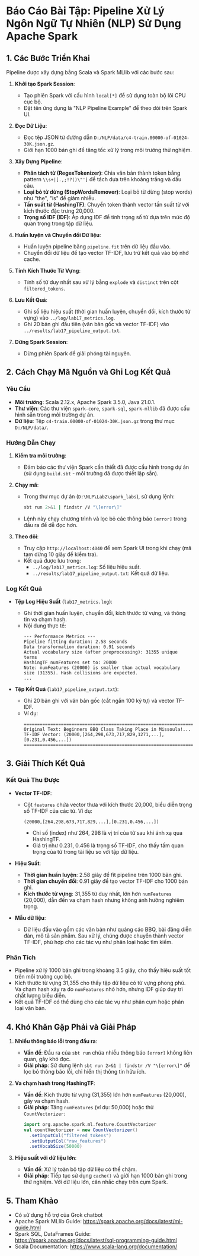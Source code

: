 # Báo Cáo Bài Tập: Pipeline Xử Lý Ngôn Ngữ Tự Nhiên (NLP) Sử Dụng Apache Spark

## 1. Các Bước Triển Khai

Pipeline được xây dựng bằng Scala và Spark MLlib với các bước sau:

1. **Khởi tạo Spark Session**:
   - Tạo phiên Spark với cấu hình `local[*]` để sử dụng toàn bộ lõi CPU cục bộ.
   - Đặt tên ứng dụng là "NLP Pipeline Example" để theo dõi trên Spark UI.

2. **Đọc Dữ Liệu**:
   - Đọc tệp JSON từ đường dẫn `D:/NLP/data/c4-train.00000-of-01024-30K.json.gz`.
   - Giới hạn 1000 bản ghi để tăng tốc xử lý trong môi trường thử nghiệm.

3. **Xây Dựng Pipeline**:
   - **Phân tách từ (RegexTokenizer)**: Chia văn bản thành token bằng pattern `\\s+|[.,;!?()\"']` để tách dựa trên khoảng trắng và dấu câu.
   - **Loại bỏ từ dừng (StopWordsRemover)**: Loại bỏ từ dừng (stop words) như "the", "is" để giảm nhiễu.
   - **Tần suất từ (HashingTF)**: Chuyển token thành vector tần suất từ với kích thước đặc trưng 20,000.
   - **Trọng số IDF (IDF)**: Áp dụng IDF để tính trọng số từ dựa trên mức độ quan trọng trong tập dữ liệu.

4. **Huấn luyện và Chuyển đổi Dữ liệu**:
   - Huấn luyện pipeline bằng `pipeline.fit` trên dữ liệu đầu vào.
   - Chuyển đổi dữ liệu để tạo vector TF-IDF, lưu trữ kết quả vào bộ nhớ cache.

5. **Tính Kích Thước Từ Vựng**:
   - Tính số từ duy nhất sau xử lý bằng `explode` và `distinct` trên cột `filtered_tokens`.

6. **Lưu Kết Quả**:
   - Ghi số liệu hiệu suất (thời gian huấn luyện, chuyển đổi, kích thước từ vựng) vào `../log/lab17_metrics.log`.
   - Ghi 20 bản ghi đầu tiên (văn bản gốc và vector TF-IDF) vào `../results/lab17_pipeline_output.txt`.

7. **Dừng Spark Session**:
   - Dừng phiên Spark để giải phóng tài nguyên.

## 2. Cách Chạy Mã Nguồn và Ghi Log Kết Quả

### Yêu Cầu
- **Môi trường**: Scala 2.12.x, Apache Spark 3.5.0, Java 21.0.1.
- **Thư viện**: Các thư viện `spark-core`, `spark-sql`, `spark-mllib` đã được cấu hình sẵn trong môi trường dự án.
- **Dữ liệu**: Tệp `c4-train.00000-of-01024-30K.json.gz` trong thư mục `D:/NLP/data/`.

### Hướng Dẫn Chạy
1. **Kiểm tra môi trường**:
   - Đảm bảo các thư viện Spark cần thiết đã được cấu hình trong dự án (sử dụng `build.sbt` - môi trường đã được thiết lập sẵn).

2. **Chạy mã**:
   - Trong thư mục dự án (`D:\NLP\Lab2\spark_labs`), sử dụng lệnh:
     ```bash
     sbt run 2>&1 | findstr /V "\[error\]"
     ```
   - Lệnh này chạy chương trình và lọc bỏ các thông báo `[error]` trong đầu ra để dễ đọc hơn.

3. **Theo dõi**:
   - Truy cập `http://localhost:4040` để xem Spark UI trong khi chạy (mã tạm dừng 10 giây để kiểm tra).
   - Kết quả được lưu trong:
     - `../log/lab17_metrics.log`: Số liệu hiệu suất.
     - `../results/lab17_pipeline_output.txt`: Kết quả dữ liệu.

### Log Kết Quả
- **Tệp Log Hiệu Suất** (`lab17_metrics.log`):
  - Ghi thời gian huấn luyện, chuyển đổi, kích thước từ vựng, và thông tin va chạm hash.
  - Nội dung thực tế:
    ```
    --- Performance Metrics ---
    Pipeline fitting duration: 2.58 seconds
    Data transformation duration: 0.91 seconds
    Actual vocabulary size (after preprocessing): 31355 unique terms
    HashingTF numFeatures set to: 20000
    Note: numFeatures (20000) is smaller than actual vocabulary size (31355). Hash collisions are expected.
    ...
    ```

- **Tệp Kết Quả** (`lab17_pipeline_output.txt`):
  - Ghi 20 bản ghi với văn bản gốc (cắt ngắn 100 ký tự) và vector TF-IDF.
  - Ví dụ:
    ```
    ================================================================================
    Original Text: Beginners BBQ Class Taking Place in Missoula!...
    TF-IDF Vector: (20000,[264,298,673,717,829,1271,...],[0.231,0.456,...])
    ================================================================================
    ```

## 3. Giải Thích Kết Quả

### Kết Quả Thu Được
- **Vector TF-IDF**:
  - Cột `features` chứa vector thưa với kích thước 20,000, biểu diễn trọng số TF-IDF của các từ. Ví dụ:
    ```
    (20000,[264,298,673,717,829,...],[0.231,0.456,...])
    ```
    - Chỉ số (index) như 264, 298 là vị trí của từ sau khi ánh xạ qua HashingTF.
    - Giá trị như 0.231, 0.456 là trọng số TF-IDF, cho thấy tầm quan trọng của từ trong tài liệu so với tập dữ liệu.

- **Hiệu Suất**:
  - **Thời gian huấn luyện**: 2.58 giây để fit pipeline trên 1000 bản ghi.
  - **Thời gian chuyển đổi**: 0.91 giây để tạo vector TF-IDF cho 1000 bản ghi.
  - **Kích thước từ vựng**: 31,355 từ duy nhất, lớn hơn `numFeatures` (20,000), dẫn đến va chạm hash nhưng không ảnh hưởng nghiêm trọng.

- **Mẫu dữ liệu**:
  - Dữ liệu đầu vào gồm các văn bản như quảng cáo BBQ, bài đăng diễn đàn, mô tả sản phẩm. Sau xử lý, chúng được chuyển thành vector TF-IDF, phù hợp cho các tác vụ như phân loại hoặc tìm kiếm.

### Phân Tích
- Pipeline xử lý 1000 bản ghi trong khoảng 3.5 giây, cho thấy hiệu suất tốt trên môi trường cục bộ.
- Kích thước từ vựng 31,355 cho thấy tập dữ liệu có từ vựng phong phú. Va chạm hash xảy ra do `numFeatures` nhỏ hơn, nhưng IDF giúp duy trì chất lượng biểu diễn.
- Kết quả TF-IDF có thể dùng cho các tác vụ như phân cụm hoặc phân loại văn bản.

## 4. Khó Khăn Gặp Phải và Giải Pháp

1. **Nhiều thông báo lỗi trong đầu ra**:
   - **Vấn đề**: Đầu ra của `sbt run` chứa nhiều thông báo `[error]` không liên quan, gây khó đọc.
   - **Giải pháp**: Sử dụng lệnh `sbt run 2>&1 | findstr /V "\[error\]"` để lọc bỏ thông báo lỗi, chỉ hiển thị thông tin hữu ích.


2. **Va chạm hash trong HashingTF**:
   - **Vấn đề**: Kích thước từ vựng (31,355) lớn hơn `numFeatures` (20,000), gây va chạm hash.
   - **Giải pháp**: Tăng `numFeatures` (ví dụ: 50,000) hoặc thử `CountVectorizer`:
     ```scala
     import org.apache.spark.ml.feature.CountVectorizer
     val countVectorizer = new CountVectorizer()
       .setInputCol("filtered_tokens")
       .setOutputCol("raw_features")
       .setVocabSize(50000)
     ```

4. **Hiệu suất với dữ liệu lớn**:
   - **Vấn đề**: Xử lý toàn bộ tập dữ liệu có thể chậm.
   - **Giải pháp**: Tiếp tục sử dụng `cache()` và giới hạn 1000 bản ghi trong thử nghiệm. Với dữ liệu lớn, cân nhắc chạy trên cụm Spark.

## 5. Tham Khảo

- Có sử dụng hỗ trợ của Grok chatbot
- Apache Spark MLlib Guide: https://spark.apache.org/docs/latest/ml-guide.html
- Spark SQL, DataFrames Guide: https://spark.apache.org/docs/latest/sql-programming-guide.html
- Scala Documentation: https://www.scala-lang.org/documentation/
